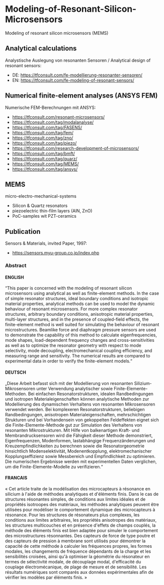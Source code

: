# Modeling-of-Resonant-Silicon-Microsensors
Modeling of resonant silicon microsensors (MEMS)

## Analytical calculations 
Analystische Auslegung von resonanten Sensoren / Analytical design of resonant sensors:
- DE: https://tfconsult.com/fe-modellierung-resonanter-sensoren/
- EN: https://tfconsult.com/fe-modeling-of-resonant-sensors/

## Numerical finite-element analyses (ANSYS FEM)
Numerische FEM-Berechnungen mit ANSYS:
- https://tfconsult.com/resonant-microsensors/
- https://tfconsult.com/tag/modalanalyse/
- https://tfconsult.com/tag/FASENS/
- https://tfconsult.com/tag/fem/
- https://tfconsult.com/tag/zno/
- https://tfconsult.com/tag/piezo/
- https://tfconsult.com/research-development-of-microsensors/
- https://tfconsult.com/tag/bmft/
- https://tfconsult.com/tag/quarz/
- https://tfconsult.com/tag/MEMS/
- https://tfconsult.com/tag/ansys/

## MEMS 
micro-electro-mechanical-systems
- Silicon & Quartz resonators
- piezoelectric thin-film layers (AlN, ZnO)
- PoC-samples wit PZT-ceramics

## Publication
Sensors & Materials, invited Paper, 1997:
- https://sensors.myu-group.co.jp/index.php

### Abstract

#### ENGLISH
“This paper is concerned with the modeling of resonant silicon microsensors using analytical as well as finite-element methods. In the case of simple resonator structures, ideal boundary conditions and isotropic material properties, analytical methods can be used to model the dynamic behaviour of resonant microsensors. For more complex resonator structures, arbitrary boundary conditions, anisotropic material properties, multi-layer structures, and in the presence of coupled-field effects, the finite-element method is well suited for simulating the behaviour of resonant microstructures. Beamlike force and diaphragm pressure sensors are used to demonstrate the capability of this method to calculate eigenfrequencies, mode shapes, load-dependent frequency changes and cross-sensitivities as well as to optimize the resonator geometry with respect to mode selectivity, mode decoupling, electromechanical coupling efficiency, and measuring range and sensitivity. The numerical results are compared to experimental data in order to verify the finite-element models.“

#### DEUTSCH
„Diese Arbeit befasst sich mit der Modellierung von resonanten Silizium-Mikrosensoren unter Verwendung analytischer sowie Finite-Elemente-Methoden. Bei einfachen Resonatorstrukturen, idealen Randbedingungen und isotropen Materialeigenschaften können analytische Methoden zur Modellierung des dynamischen Verhaltens von resonanten Mikrosensoren verwendet werden. Bei komplexeren Resonatorstrukturen, beliebigen Randbedingungen, anisotropen Materialeigenschaften, mehrschichtigen Strukturen und bei Vorhandensein von gekoppelten Feldeffekten eignet sich die Finite-Elemente-Methode gut zur Simulation des Verhaltens von resonanten Mikrostrukturen. Mit Hilfe von balkenartigen Kraft- und Membrandrucksensoren wird die Fähigkeit dieser Methode demonstriert, Eigenfrequenzen, Modenformen, lastabhängige Frequenzänderungen und Kreuzempfindlichkeiten zu berechnen sowie die Resonatorgeometrie hinsichtlich Modenselektivität, Modenentkopplung, elektromechanischer Kopplungseffizienz sowie Messbereich und Empfindlichkeit zu optimieren. Die numerischen Ergebnisse werden mit experimentellen Daten verglichen, um die Finite-Elemente-Modelle zu verifizieren.“

#### FRANCAIS
« Cet article traite de la modélisation des microcapteurs à résonance en silicium à l'aide de méthodes analytiques et d'éléments finis. Dans le cas de structures résonantes simples, de conditions aux limites idéales et de propriétés isotroopes des matériaux, les méthodes analytiques peuvent être utilisées pour modéliser le comportement dynamique des microcapteurs à résonance. Pour les structures de résonateurs plus complexes, les conditions aux limites arbitraires, les propriétés anisotropes des matériaux, les structures multicouches et en présence d'effets de champs couplés, la méthode des éléments finis est bien adaptée pour simuler le comportement des microstructures résonnantes. Des capteurs de force de type poutre et des capteurs de pression à membrane sont utilisés pour démontrer la capacité de cette méthode à calculer les fréquences propres, les formes modales, les changements de fréquence dépendants de la charge et les sensibilités croisées, ainsi qu'à optimiser la géométrie du résonateur en termes de sélectivité modale, de découplage modal, d'efficacité du couplage électromécanique, de plage de mesure et de sensibilité. Les résultats numériques sont comparés aux données expérimentales afin de vérifier les modèles par éléments finis. »

